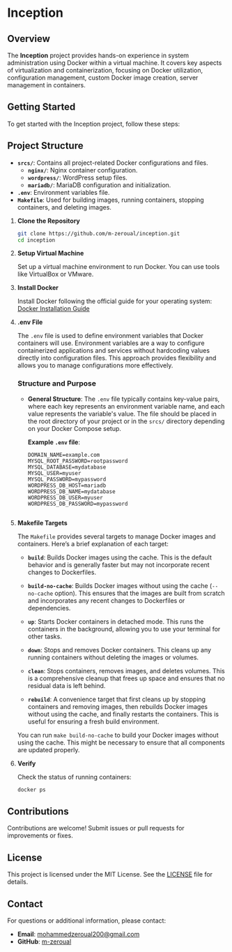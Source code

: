 # Inception

## Overview

The **Inception** project provides hands-on experience in system administration using Docker within a virtual machine. It covers key aspects of virtualization and containerization, focusing on Docker utilization, configuration management, custom Docker image creation, server management in containers.

## Getting Started

To get started with the Inception project, follow these steps:

## Project Structure

- **`srcs/`**: Contains all project-related Docker configurations and files.
  - **`nginx/`**: Nginx container configuration.
  - **`wordpress/`**: WordPress setup files.
  - **`mariadb/`**: MariaDB configuration and initialization.
- **`.env`**: Environment variables file.
- **`Makefile`**: Used for building images, running containers, stopping containers, and deleting images.

  
1. **Clone the Repository**

    ```bash
    git clone https://github.com/m-zeroual/inception.git
    cd inception
    ```

2. **Setup Virtual Machine**

    Set up a virtual machine environment to run Docker. You can use tools like VirtualBox or VMware.

3. **Install Docker**

    Install Docker following the official guide for your operating system:
    [Docker Installation Guide](https://docs.docker.com/get-docker/)
4. **.env File**

    The `.env` file is used to define environment variables that Docker containers will use. Environment variables are a way to configure containerized applications and services without hardcoding values directly into configuration files. This approach provides flexibility and allows you to manage configurations more effectively.
    
    ### Structure and Purpose
    
    - **General Structure**: The `.env` file typically contains key-value pairs, where each key represents an environment variable name, and each value represents the variable's value. The file should be placed in the root directory of your project or in the `srcs/` directory depending on your Docker Compose setup.
    
      **Example `.env` file**:
      
      ```env
      DOMAIN_NAME=example.com
      MYSQL_ROOT_PASSWORD=rootpassword
      MYSQL_DATABASE=mydatabase
      MYSQL_USER=myuser
      MYSQL_PASSWORD=mypassword
      WORDPRESS_DB_HOST=mariadb
      WORDPRESS_DB_NAME=mydatabase
      WORDPRESS_DB_USER=myuser
      WORDPRESS_DB_PASSWORD=mypassword
  
4. **Makefile Targets**

    The `Makefile` provides several targets to manage Docker images and containers. Here’s a brief explanation of each target:
    
    - **`build`**: Builds Docker images using the cache. This is the default behavior and is generally faster but may not incorporate recent changes to   Dockerfiles.
    
    - **`build-no-cache`**: Builds Docker images without using the cache (`--no-cache` option). This ensures that the images are built from scratch and incorporates any recent changes to Dockerfiles or dependencies.
    
    - **`up`**: Starts Docker containers in detached mode. This runs the containers in the background, allowing you to use your terminal for other tasks.
    
    - **`down`**: Stops and removes Docker containers. This cleans up any running containers without deleting the images or volumes.
    
    - **`clean`**: Stops containers, removes images, and deletes volumes. This is a comprehensive cleanup that frees up space and ensures that no residual data is left behind.
    
    - **`rebuild`**: A convenience target that first cleans up by stopping containers and removing images, then rebuilds Docker images without using the cache, and finally restarts the containers. This is useful for ensuring a fresh build environment.
    
    You can run `make build-no-cache` to build your Docker images without using the cache. This might be necessary to ensure that all components are updated properly.


6. **Verify**

    Check the status of running containers:

    ```bash
    docker ps
    ```

## Contributions

Contributions are welcome! Submit issues or pull requests for improvements or fixes.

## License

This project is licensed under the MIT License. See the [LICENSE](LICENSE) file for details.

## Contact

For questions or additional information, please contact:

- **Email**: mohammedzeroual200@gmail.com
- **GitHub**: [m-zeroual](https://github.com/yourusername)
